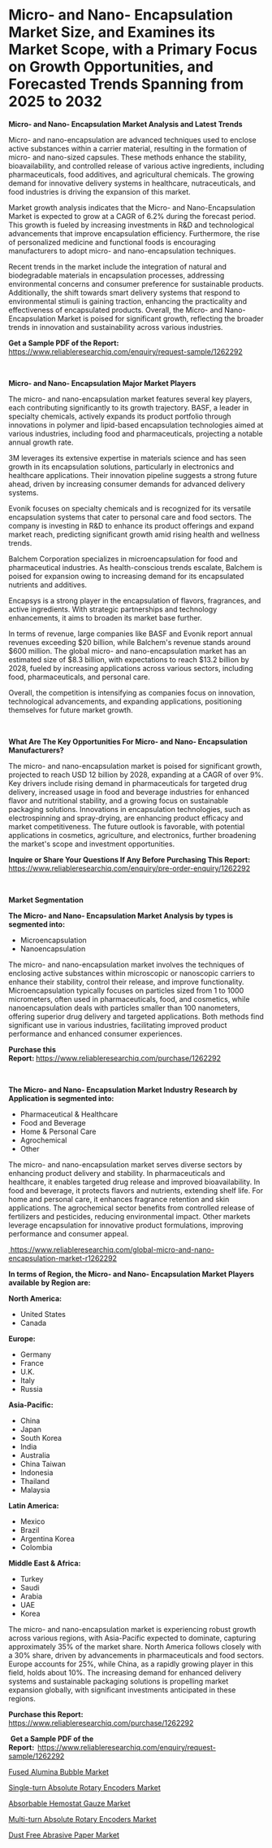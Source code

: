 <p><h1>Micro- and Nano- Encapsulation Market Size, and Examines its Market Scope, with a Primary Focus on Growth Opportunities, and Forecasted Trends Spanning from 2025 to 2032</h1></p><p><strong>Micro- and Nano- Encapsulation Market Analysis and Latest Trends</strong></p>
<p><p>Micro- and nano-encapsulation are advanced techniques used to enclose active substances within a carrier material, resulting in the formation of micro- and nano-sized capsules. These methods enhance the stability, bioavailability, and controlled release of various active ingredients, including pharmaceuticals, food additives, and agricultural chemicals. The growing demand for innovative delivery systems in healthcare, nutraceuticals, and food industries is driving the expansion of this market.</p><p>Market growth analysis indicates that the Micro- and Nano-Encapsulation Market is expected to grow at a CAGR of 6.2% during the forecast period. This growth is fueled by increasing investments in R&D and technological advancements that improve encapsulation efficiency. Furthermore, the rise of personalized medicine and functional foods is encouraging manufacturers to adopt micro- and nano-encapsulation techniques.</p><p>Recent trends in the market include the integration of natural and biodegradable materials in encapsulation processes, addressing environmental concerns and consumer preference for sustainable products. Additionally, the shift towards smart delivery systems that respond to environmental stimuli is gaining traction, enhancing the practicality and effectiveness of encapsulated products. Overall, the Micro- and Nano-Encapsulation Market is poised for significant growth, reflecting the broader trends in innovation and sustainability across various industries.</p></p>
<p><strong>Get a Sample PDF of the Report:&nbsp;</strong> <a href="https://www.reliableresearchiq.com/enquiry/request-sample/1262292?utm_campaign=99&utm_medium=2&utm_source=Github&utm_content=ia&utm_term=24032025&utm_id=micro-and-nano-encapsulation">https://www.reliableresearchiq.com/enquiry/request-sample/1262292</a></p>
<p>&nbsp;</p>
<p><strong>Micro- and Nano- Encapsulation Major Market Players</strong></p>
<p><p>The micro- and nano-encapsulation market features several key players, each contributing significantly to its growth trajectory. BASF, a leader in specialty chemicals, actively expands its product portfolio through innovations in polymer and lipid-based encapsulation technologies aimed at various industries, including food and pharmaceuticals, projecting a notable annual growth rate.</p><p>3M leverages its extensive expertise in materials science and has seen growth in its encapsulation solutions, particularly in electronics and healthcare applications. Their innovation pipeline suggests a strong future ahead, driven by increasing consumer demands for advanced delivery systems.</p><p>Evonik focuses on specialty chemicals and is recognized for its versatile encapsulation systems that cater to personal care and food sectors. The company is investing in R&D to enhance its product offerings and expand market reach, predicting significant growth amid rising health and wellness trends.</p><p>Balchem Corporation specializes in microencapsulation for food and pharmaceutical industries. As health-conscious trends escalate, Balchem is poised for expansion owing to increasing demand for its encapsulated nutrients and additives.</p><p>Encapsys is a strong player in the encapsulation of flavors, fragrances, and active ingredients. With strategic partnerships and technology enhancements, it aims to broaden its market base further.</p><p>In terms of revenue, large companies like BASF and Evonik report annual revenues exceeding $20 billion, while Balchem's revenue stands around $600 million. The global micro- and nano-encapsulation market has an estimated size of $8.3 billion, with expectations to reach $13.2 billion by 2028, fueled by increasing applications across various sectors, including food, pharmaceuticals, and personal care.</p><p>Overall, the competition is intensifying as companies focus on innovation, technological advancements, and expanding applications, positioning themselves for future market growth.</p></p>
<p>&nbsp;</p>
<p><strong>What Are The Key Opportunities For Micro- and Nano- Encapsulation Manufacturers?</strong></p>
<p><p>The micro- and nano-encapsulation market is poised for significant growth, projected to reach USD 12 billion by 2028, expanding at a CAGR of over 9%. Key drivers include rising demand in pharmaceuticals for targeted drug delivery, increased usage in food and beverage industries for enhanced flavor and nutritional stability, and a growing focus on sustainable packaging solutions. Innovations in encapsulation technologies, such as electrospinning and spray-drying, are enhancing product efficacy and market competitiveness. The future outlook is favorable, with potential applications in cosmetics, agriculture, and electronics, further broadening the market's scope and investment opportunities.</p></p>
<p><strong>Inquire or Share Your Questions If Any Before Purchasing This Report:</strong> <a href="https://www.reliableresearchiq.com/enquiry/pre-order-enquiry/1262292?utm_campaign=99&utm_medium=2&utm_source=Github&utm_content=ia&utm_term=24032025&utm_id=micro-and-nano-encapsulation">https://www.reliableresearchiq.com/enquiry/pre-order-enquiry/1262292</a></p>
<p>&nbsp;</p>
<p><strong>Market Segmentation</strong></p>
<p><strong>The Micro- and Nano- Encapsulation Market Analysis by types is segmented into:</strong></p>
<p><ul><li>Microencapsulation</li><li>Nanoencapsulation</li></ul></p>
<p><p>The micro- and nano-encapsulation market involves the techniques of enclosing active substances within microscopic or nanoscopic carriers to enhance their stability, control their release, and improve functionality. Microencapsulation typically focuses on particles sized from 1 to 1000 micrometers, often used in pharmaceuticals, food, and cosmetics, while nanoencapsulation deals with particles smaller than 100 nanometers, offering superior drug delivery and targeted applications. Both methods find significant use in various industries, facilitating improved product performance and enhanced consumer experiences.</p></p>
<p><strong>Purchase this Report:&nbsp;</strong><a href="https://www.reliableresearchiq.com/purchase/1262292?utm_campaign=99&utm_medium=2&utm_source=Github&utm_content=ia&utm_term=24032025&utm_id=micro-and-nano-encapsulation">https://www.reliableresearchiq.com/purchase/1262292</a></p>
<p>&nbsp;</p>
<p><strong>The Micro- and Nano- Encapsulation Market Industry Research by Application is segmented into:</strong></p>
<p><ul><li>Pharmaceutical & Healthcare</li><li>Food and Beverage</li><li>Home & Personal Care</li><li>Agrochemical</li><li>Other</li></ul></p>
<p><p>The micro- and nano-encapsulation market serves diverse sectors by enhancing product delivery and stability. In pharmaceuticals and healthcare, it enables targeted drug release and improved bioavailability. In food and beverage, it protects flavors and nutrients, extending shelf life. For home and personal care, it enhances fragrance retention and skin applications. The agrochemical sector benefits from controlled release of fertilizers and pesticides, reducing environmental impact. Other markets leverage encapsulation for innovative product formulations, improving performance and consumer appeal.</p></p>
<p><a href="https://www.reliableresearchiq.com/global-micro-and-nano-encapsulation-market-r1262292?utm_campaign=99&utm_medium=2&utm_source=Github&utm_content=ia&utm_term=24032025&utm_id=micro-and-nano-encapsulation">&nbsp;https://www.reliableresearchiq.com/global-micro-and-nano-encapsulation-market-r1262292</a></p>
<p><strong>In terms of Region, the Micro- and Nano- Encapsulation Market Players available by Region are:</strong></p>
<p>
    <p> <strong> North America: </strong>
        <ul>
            <li>United States</li>
            <li>Canada</li>
        </ul>
        </p> 
    <p> <strong> Europe: </strong>
        <ul>
            <li>Germany</li>
            <li>France</li>
            <li>U.K.</li>
            <li>Italy</li>
            <li>Russia</li>
        </ul>
        </p> 
    <p> <strong> Asia-Pacific: </strong>
        <ul>
            <li>China</li>
            <li>Japan</li>
            <li>South Korea</li>
            <li>India</li>
            <li>Australia</li>
            <li>China Taiwan</li>
            <li>Indonesia</li>
            <li>Thailand</li>
            <li>Malaysia</li>
        </ul>
        </p> 
    <p> <strong> Latin America: </strong>
        <ul>
            <li>Mexico</li>
            <li>Brazil</li>
            <li>Argentina Korea</li>
            <li>Colombia</li>
        </ul>
        </p> 
    <p> <strong> Middle East & Africa: </strong>
        <ul>
            <li>Turkey</li>
            <li>Saudi</li>
            <li>Arabia</li>
            <li>UAE</li>
            <li>Korea</li>
        </ul>
    </p>
    </p>
<p><p>The micro- and nano-encapsulation market is experiencing robust growth across various regions, with Asia-Pacific expected to dominate, capturing approximately 35% of the market share. North America follows closely with a 30% share, driven by advancements in pharmaceuticals and food sectors. Europe accounts for 25%, while China, as a rapidly growing player in this field, holds about 10%. The increasing demand for enhanced delivery systems and sustainable packaging solutions is propelling market expansion globally, with significant investments anticipated in these regions.</p></p>
<p><strong>Purchase this Report: </strong><a href="https://www.reliableresearchiq.com/purchase/1262292?utm_campaign=99&utm_medium=2&utm_source=Github&utm_content=ia&utm_term=24032025&utm_id=micro-and-nano-encapsulation">https://www.reliableresearchiq.com/purchase/1262292</a></p>
<p>&nbsp;<strong>Get a Sample PDF of the Report:&nbsp;&nbsp;</strong><a href="https://www.reliableresearchiq.com/enquiry/request-sample/1262292?utm_campaign=99&utm_medium=2&utm_source=Github&utm_content=ia&utm_term=24032025&utm_id=micro-and-nano-encapsulation">https://www.reliableresearchiq.com/enquiry/request-sample/1262292</a></p>
<p><strong></strong></p>
<p><p><a href="https://github.com/benasjuettk3/Market-Research-Report-List-1/blob/main/fused-alumina-bubble-market.md?utm_campaign=99&utm_medium=2&utm_source=Github&utm_content=ia&utm_term=24032025&utm_id=micro-and-nano-encapsulation">Fused Alumina Bubble Market</a></p><p><a href="https://github.com/cingozascard/Market-Research-Report-List-1/blob/main/single-turn-absolute-rotary-encoders-market.md?utm_campaign=99&utm_medium=2&utm_source=Github&utm_content=ia&utm_term=24032025&utm_id=micro-and-nano-encapsulation">Single-turn Absolute Rotary Encoders Market</a></p><p><a href="https://github.com/airitaursela/Market-Research-Report-List-1/blob/main/absorbable-hemostat-gauze-market.md?utm_campaign=99&utm_medium=2&utm_source=Github&utm_content=ia&utm_term=24032025&utm_id=micro-and-nano-encapsulation">Absorbable Hemostat Gauze Market</a></p><p><a href="https://github.com/ardgenoud/Market-Research-Report-List-1/blob/main/multi-turn-absolute-rotary-encoders-market.md?utm_campaign=99&utm_medium=2&utm_source=Github&utm_content=ia&utm_term=24032025&utm_id=micro-and-nano-encapsulation">Multi-turn Absolute Rotary Encoders Market</a></p><p><a href="https://github.com/gauldvikerm6/Market-Research-Report-List-1/blob/main/dust-free-abrasive-paper-market.md?utm_campaign=99&utm_medium=2&utm_source=Github&utm_content=ia&utm_term=24032025&utm_id=micro-and-nano-encapsulation">Dust Free Abrasive Paper Market</a></p></p>